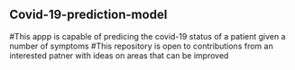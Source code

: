 ## Covid-19-prediction-model
#This appp is capable of predicing the covid-19 status of a patient given a number of symptoms 
#This repository is open to contributions from an interested patner with ideas on areas that can be improved
